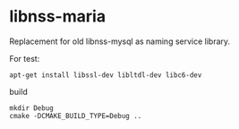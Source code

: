 # libnss-maria

Replacement for old libnss-mysql as naming service library.


For test:

```
apt-get install libssl-dev libltdl-dev libc6-dev
```

build

```
mkdir Debug
cmake -DCMAKE_BUILD_TYPE=Debug ..
```
